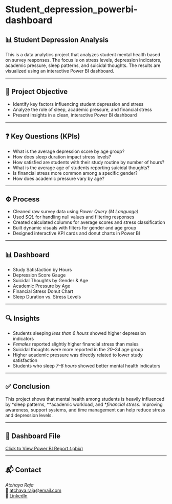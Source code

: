 # Student_depression_powerbi-dashboard

## 📊 Student Depression Analysis

This is a data analytics project that analyzes student mental health based on survey responses. The focus is on stress levels, depression indicators, academic pressure, sleep patterns, and suicidal thoughts. The results are visualized using an interactive Power BI dashboard.

---

## 🎯 Project Objective

- Identify key factors influencing student depression and stress
- Analyze the role of sleep, academic pressure, and financial stress
- Present insights in a clean, interactive Power BI dashboard

---

## ❓ Key Questions (KPIs)

* What is the average depression score by age group?
* How does sleep duration impact stress levels?
* How satisfied are students with their study routine by number of hours?
* What is the average age of students reporting suicidal thoughts?
* Is financial stress more common among a specific gender?
* How does academic pressure vary by age?

---

## ⚙ Process

* Cleaned raw survey data using *Power Query (M Language)*
* Used *SQL* for handling null values and filtering responses
* Created calculated columns for average scores and stress classification
* Built dynamic visuals with filters for gender and age group
* Designed interactive KPI cards and donut charts in Power BI

---

## 📊 Dashboard

* Study Satisfaction by Hours  
* Depression Score Gauge  
* Suicidal Thoughts by Gender & Age  
* Academic Pressure by Age  
* Financial Stress Donut Chart  
* Sleep Duration vs. Stress Levels

---

## 🔍 Insights

* Students sleeping *less than 6 hours* showed higher depression indicators
* *Females* reported slightly higher financial stress than males
* Suicidal thoughts were more reported in the *20–24* age group
* Higher academic pressure was directly related to lower study satisfaction
* Students who sleep *7–8 hours* showed better mental health indicators

---

## ✅ Conclusion

This project shows that mental health among students is heavily influenced by *sleep patterns, **academic workload, and **financial stress*. Improving awareness, support systems, and time management can help reduce stress and depression levels.

---

## 📂 Dashboard File

[Click to View Power BI Report (.pbix)](https://github.com/yourusername/student-depression-dashboard/blob/main/report/Student_Depression_Analysis.pbix)

---

## 📬 Contact

*Atchaya Raja*  
📧 atchaya.raja@email.com  
🔗 [LinkedIn](https://www.linkedin.com/in/atchayaraja)
